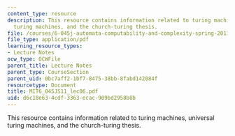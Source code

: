 ```yaml
---
content_type: resource
description: This resource contains information related to turing machines, universal
  turing machines, and the church-turing thesis.
file: /courses/6-045j-automata-computability-and-complexity-spring-2011/d6c18e634cdf3363ecac909bd2958b8b_MIT6_045JS11_lec06.pdf
file_type: application/pdf
learning_resource_types:
- Lecture Notes
ocw_type: OCWFile
parent_title: Lecture Notes
parent_type: CourseSection
parent_uid: 0bc7aff2-1bf7-8475-38bb-8fabd142084f
resourcetype: Document
title: MIT6_045JS11_lec06.pdf
uid: d6c18e63-4cdf-3363-ecac-909bd2958b8b
---
```

This resource contains information related to turing machines, universal turing machines, and the church-turing thesis.